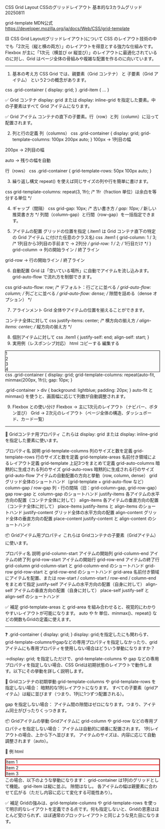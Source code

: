 CSS Grid Layout CSSのグリッドレイアウト 基本的な3カラムグリッド 20250811

grid-template MDN公式
https://developer.mozilla.org/ja/docs/Web/CSS/grid-template

🟨 CSS Grid Layout(グリッドレイアウト)について
 CSS のレイアウト技術の中でも「2次元（縦と横の両方）」のレイアウトを得意とする強力な仕組みです。
Flexbox が主に「1次元（横並び or 縦並び）」のレイアウトに最適化されているのに対し、Grid はページ全体の骨組みや複雑な配置を作るのに向いています。

******************************************************************************************

1. 基本の考え方
CSS Grid では、親要素（Grid コンテナ） と 子要素（Grid アイテム） という2つの概念があります。

css
.grid-container { display: grid; }
.grid-item { ... }

✅ Grid コンテナ
display: grid または display: inline-grid を指定した要素。中の子要素はすべて Grid アイテムになります。

✅ Grid アイテム
コンテナの直下の子要素。行（row）と列（column）に沿って配置されます。

2. 列と行の定義
列（columns）
css
.grid-container {
  display: grid;
  grid-template-columns: 100px 200px auto;
}
100px → 1列目の幅

200px → 2列目の幅

auto → 残りの幅を自動

行（rows）
css
.grid-container {
  grid-template-rows: 50px 100px auto;
}

3. 繰り返し構文
repeat() を使えば同じサイズの列や行を簡単に書けます。

css
grid-template-columns: repeat(3, 1fr);
/* 1fr（fraction 単位）は余白を等分する単位 */

4. ギャップ（間隔）
css
grid-gap: 10px; /* 古い書き方 */
gap: 10px;      /* 新しい推奨書き方 */
列間（column-gap）と行間（row-gap）を一括指定できます。

5. アイテムの配置
グリッドの位置を指定
(.item1 は Grid コンテナ直下の特定の Grid アイテム に付けた任意のクラス名)
css
.item1 {
  grid-column: 1 / 3; /* 1列目から3列目の手前まで → 2列分 */
  grid-row: 1 / 2;    /* 1行目だけ */
}
grid-column → 列の開始ライン / 終了ライン

grid-row → 行の開始ライン / 終了ライン

6. 自動配置
Grid は「空いている場所」に自動でアイテムを流し込みます。
grid-auto-flow で流れ方を制御できます。

css
grid-auto-flow: row;    /* デフォルト：行ごとに並べる */
grid-auto-flow: column; /* 列ごとに並べる */
grid-auto-flow: dense;  /* 隙間を詰める（dense オプション） */

7. アラインメント
Grid 全体やアイテムの位置を揃えることができます。

コンテナ全体に対して
css
justify-items: center; /* 横方向の揃え方 */
align-items: center;   /* 縦方向の揃え方 */

8. 個別アイテムに対して
css
.item1 {
  justify-self: end;
  align-self: start;
}
9. 実用例（レスポンシブ対応）
html
コピーする
編集する
<div class="grid-container">
  <div>1</div>
  <div>2</div>
  <div>3</div>
  <div>4</div>
</div>
css
.grid-container {
  display: grid;
  grid-template-columns: repeat(auto-fit, minmax(200px, 1fr));
  gap: 10px;
}

.grid-container > div {
  background: lightblue;
  padding: 20px;
}
auto-fit と minmax() を使うと、画面幅に応じて列数が自動調整されます。

9. Flexbox との使い分け
Flexbox → 主に1次元のレイアウト（ナビバー、ボタン並び）
Grid → 2次元のレイアウト（ページ全体の構造、ダッシュボード、カード一覧）

******************************************************************************************

🧱 Gridコンテナ用プロパティ
これらは display: grid または display: inline-grid を指定した要素に使います。

プロパティ名	                説明
grid-template-columns	列のサイズと数を定義
grid-template-rows	    行のサイズと数を定義
grid-template-areas	    名前付き領域によるレイアウト定義
grid-template	        上記3つをまとめて定義
grid-auto-columns	    暗黙的に生成される列のサイズ
grid-auto-rows	        暗黙的に生成される行のサイズ
grid-auto-flow	        アイテムの自動配置の方向と挙動（row, column, dense）
grid	                グリッド全体のショートハンド（grid-template + grid-auto-flow など）
column-gap / row-gap	列・行の間隔（旧：grid-column-gap, grid-row-gap）
gap	                    row-gap と column-gap のショートハンド
justify-items	        各アイテムの水平方向の配置（コンテナ全体に対して）
align-items	            各アイテムの垂直方向の配置（コンテナ全体に対して）
place-items	            justify-items と align-items のショートハンド
justify-content	        グリッド全体の水平方向の配置
align-content	        グリッド全体の垂直方向の配置
place-content	        justify-content と align-content のショートハンド

📦 Gridアイテム用プロパティ
これらは Gridコンテナの子要素（Gridアイテム）に使います。

プロパティ名	                説明
grid-column-start	    アイテムの開始列
grid-column-end	        アイテムの終了列
grid-row-start	        アイテムの開始行
grid-row-end	        アイテムの終了行
grid-column	            grid-column-start と grid-column-end のショートハンド
grid-row	            grid-row-start と grid-row-end のショートハンド
grid-area	            名前付き領域にアイテムを配置、または row-start / column-start / row-end / column-end をまとめて指定
justify-self	        アイテムの水平方向の配置（自身に対して）
align-self	            アイテムの垂直方向の配置（自身に対して）
place-self	            justify-self と align-self のショートハンド

✅ 補足
grid-template-areas と grid-area を組み合わせると、視覚的にわかりやすいレイアウトが可能になります。
auto や fr 単位、minmax()、repeat() などの関数もGridの定義に使えます。

******************************************************************************************

❓ .grid-container { display: grid; } display: grid;を指定したにも関わらす、grid-template-columnsやgapなどの専用プロパティを指定しなかったり、gridアイテムにも専用プロパティを使用しない場合はどういう挙動になりますか？

→display: grid; を指定しただけで、grid-template-columns や gap などの専用プロパティを指定しない場合、CSS Gridは初期状態のレイアウトで動作します。以下にその挙動を詳しく説明します。

🧱 Gridコンテナの初期挙動
grid-template-columns や grid-template-rows を指定しない場合：
暗黙的な1列レイアウトになります。
すべての子要素（gridアイテム）は縦に並びます（つまり、1列に1つずつ配置される）。

gap を指定しない場合：
アイテム間の隙間はゼロになります。つまり、アイテム同士がぴったりくっつきます。

📦 Gridアイテムの挙動
Gridアイテムに grid-column や grid-row などの専用プロパティを指定しない場合：
アイテムは自動的に順番に配置されます。
1列レイアウトの場合、上から下へ並びます。
アイテムのサイズは、内容に応じて自動調整されます（auto）。

🧪 例
html
<style>
.grid-container {
  display: grid;
  border: 1px solid black;
}
.grid-item {
  border: 1px solid red;
}
</style>

<div class="grid-container">
  <div class="grid-item">Item 1</div>
  <div class="grid-item">Item 2</div>
  <div class="grid-item">Item 3</div>
</div>
この場合、以下のような挙動になります：
grid-container は1列のグリッドとして機能。
grid-item は縦に並ぶ。
隙間はなし。
各アイテムの幅は親要素に合わせて広がる（ただし内容に応じて変化する可能性あり）。

✅ 補足
Gridの強みは、grid-template-columns や grid-template-rows を使って明示的なレイアウトを定義できる点です。何も指定しないと、Gridの恩恵はほとんど受けられず、ほぼ通常のブロックレイアウトと同じような見た目になります。